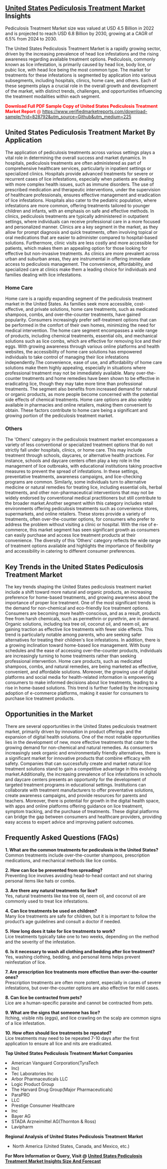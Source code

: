 <h2><a href="https://www.verifiedmarketreports.com/download-sample/?rid=828792&amp;utm_source=Github&amp;utm_medium=225" target="_blank">United States Pediculosis Treatment Market</a> Insights</h2><p>Pediculosis Treatment Market size was valued at USD 4.5 Billion in 2022 and is projected to reach USD 6.8 Billion by 2030, growing at a CAGR of 6.5% from 2024 to 2030.</p><p><p>The United States Pediculosis Treatment Market is a rapidly growing sector, driven by the increasing prevalence of head lice infestations and the rising awareness regarding available treatment options. Pediculosis, commonly known as lice infestation, is primarily caused by head lice, body lice, or pubic lice, with head lice being the most common type. The market for treatments for these infestations is segmented by application into various subsegments, including hospitals, clinics, home care, and others. Each of these segments plays a crucial role in the overall growth and development of the market, with distinct trends, challenges, and opportunities influencing the treatment modalities within each segment. <p><span class=""><span style="color: #ff0000;"><strong>Download Full PDF Sample Copy of United States Pediculosis Treatment Market Report</strong> @ </span><a href="https://www.verifiedmarketreports.com/download-sample/?rid=828792&amp;utm_source=Github&amp;utm_medium=225" target="_blank">https://www.verifiedmarketreports.com/download-sample/?rid=828792&amp;utm_source=Github&amp;utm_medium=225</a></span></p></p><h2>United States Pediculosis Treatment Market By Application</h2><p>The application of pediculosis treatments across various settings plays a vital role in determining the overall success and market dynamics. In hospitals, pediculosis treatments are often administered as part of comprehensive healthcare services, particularly in inpatient settings or specialized clinics. Hospitals provide advanced treatments for severe or recurrent cases of lice infestations, especially when patients are dealing with more complex health issues, such as immune disorders. The use of prescribed medication and therapeutic interventions, under the supervision of healthcare professionals, ensures effective management and eradication of lice infestations. Hospitals also cater to the pediatric population, where infestations are more common, offering treatments tailored to younger children and infants, with an emphasis on safe and effective methods. In clinics, pediculosis treatments are typically administered in outpatient settings, where individuals can receive professional care in a more focused and personalized manner. Clinics are a key segment in the market, as they allow for prompt diagnosis and quick treatments, often involving topical or oral medications that are easier to administer compared to hospital-based solutions. Furthermore, clinic visits are less costly and more accessible for patients, which makes them an appealing option for those looking for effective but non-invasive treatments. As clinics are more prevalent across urban and suburban areas, they are instrumental in offering immediate access to pediculosis management. The convenience, affordability, and specialized care at clinics make them a leading choice for individuals and families dealing with lice infestations.<h3>Home Care</h3><p>Home care is a rapidly expanding segment of the pediculosis treatment market in the United States. As families seek more accessible, cost-effective, and private solutions, home care treatments, such as medicated shampoos, combs, and over-the-counter treatments, have gained popularity. Consumers increasingly prefer self-treatment options that can be performed in the comfort of their own homes, minimizing the need for medical intervention. The home care segment encompasses a wide range of products, including chemical treatments, essential oils, and mechanical solutions such as lice combs, which are effective for removing lice and their eggs. With growing awareness through various online platforms and health websites, the accessibility of home care solutions has empowered individuals to take control of managing their lice infestations independently.The convenience, ease of use, and affordability of home care solutions make them highly appealing, especially in situations where professional treatment may not be immediately available. Many over-the-counter treatments and home remedies have been shown to be effective in eradicating lice, though they may take more time than professional treatments. The segment also benefits from increased demand for natural or organic products, as more people become concerned with the potential side effects of chemical treatments. Home care options are also widely available in pharmacies and online retailers, making them convenient to obtain. These factors contribute to home care being a significant and growing portion of the pediculosis treatment market.<h3>Others</h3><p>The 'Others' category in the pediculosis treatment market encompasses a variety of less conventional or specialized treatment options that do not strictly fall under hospitals, clinics, or home care. This may include treatment through schools, daycares, or alternative health practices. For instance, schools and daycare centers often play a key role in the management of lice outbreaks, with educational institutions taking proactive measures to prevent the spread of infestations. In these settings, preventative treatments, awareness campaigns, and lice-checking programs are common. Similarly, some individuals turn to alternative medicine or natural remedies for treating lice, including essential oils, herbal treatments, and other non-pharmaceutical interventions that may not be widely endorsed by conventional medical practitioners but still contribute to the broader market.Another segment within this category includes retail environments offering pediculosis treatments such as convenience stores, supermarkets, and online retailers. These stores provide a variety of treatments, often over-the-counter options, for consumers who prefer to address the problem without visiting a clinic or hospital. With the rise of e-commerce, this market segment has seen significant growth as consumers can easily purchase and access lice treatment products at their convenience. The diversity of this 'Others' category reflects the wide range of treatment options available and highlights the importance of flexibility and accessibility in catering to different consumer preferences.<h2>Key Trends in the United States Pediculosis Treatment Market</h2><p>The key trends shaping the United States pediculosis treatment market include a shift toward more natural and organic products, an increasing preference for home-based treatments, and growing awareness about the importance of proper lice treatment. One of the most significant trends is the demand for non-chemical and eco-friendly lice treatment options. Consumers are becoming more health-conscious, and as a result, products free from harsh chemicals, such as permethrin or pyrethrin, are in demand. Organic solutions, including tea tree oil, coconut oil, and neem oil, are gaining traction as effective lice treatments with fewer side effects. This trend is particularly notable among parents, who are seeking safer alternatives for treating their children's lice infestations. In addition, there is a growing inclination toward home-based lice management. With busy schedules and the ease of accessing over-the-counter products, individuals are increasingly turning to home treatments rather than seeking professional intervention. Home care products, such as medicated shampoos, combs, and natural remedies, are being marketed as effective, convenient, and affordable solutions. Moreover, the growing use of digital platforms and social media for health-related information is empowering consumers to make informed decisions about lice treatments, leading to a rise in home-based solutions. This trend is further fueled by the increasing adoption of e-commerce platforms, making it easier for consumers to purchase lice treatment products.<h2>Opportunities in the Market</h2><p>There are several opportunities in the United States pediculosis treatment market, primarily driven by innovation in product offerings and the expansion of digital health solutions. One of the most notable opportunities lies in the development of new, more effective treatments that cater to the growing demand for non-chemical and natural remedies. As consumers increasingly seek organic and environmentally friendly alternatives, there is a significant market for innovative products that combine efficacy with safety. Companies that can successfully create and market natural lice treatment solutions stand to gain a competitive advantage in this evolving market.Additionally, the increasing prevalence of lice infestations in schools and daycare centers presents an opportunity for the development of targeted treatment programs in educational settings. Institutions can collaborate with treatment manufacturers to offer preventative solutions, create awareness campaigns, and provide resources for parents and teachers. Moreover, there is potential for growth in the digital health space, with apps and online platforms offering guidance on lice treatment, symptom tracking, and the purchase of treatments. These digital platforms can bridge the gap between consumers and healthcare providers, providing easy access to expert advice and improving patient outcomes.<h2>Frequently Asked Questions (FAQs)</h2><p><strong>1. What are the common treatments for pediculosis in the United States?</strong><br>Common treatments include over-the-counter shampoos, prescription medications, and mechanical methods like lice combs.</p><p><strong>2. How can lice be prevented from spreading?</strong><br>Preventing lice involves avoiding head-to-head contact and not sharing personal items like hats or combs.</p><p><strong>3. Are there any natural treatments for lice?</strong><br>Yes, natural treatments like tea tree oil, neem oil, and coconut oil are commonly used to treat lice infestations.</p><p><strong>4. Can lice treatments be used on children?</strong><br>Many lice treatments are safe for children, but it is important to follow the product’s age guidelines and consult a doctor if needed.</p><p><strong>5. How long does it take for lice treatments to work?</strong><br>Lice treatments typically take one to two weeks, depending on the method and the severity of the infestation.</p><p><strong>6. Is it necessary to wash all clothing and bedding after lice treatment?</strong><br>Yes, washing clothing, bedding, and personal items helps prevent reinfestation of lice.</p><p><strong>7. Are prescription lice treatments more effective than over-the-counter ones?</strong><br>Prescription treatments are often more potent, especially in cases of severe infestations, but over-the-counter options are also effective for mild cases.</p><p><strong>8. Can lice be contracted from pets?</strong><br>Lice are a human-specific parasite and cannot be contracted from pets.</p><p><strong>9. What are the signs that someone has lice?</strong><br>Itching, visible nits (eggs), and lice crawling on the scalp are common signs of a lice infestation.</p><p><strong>10. How often should lice treatments be repeated?</strong><br>Lice treatments may need to be repeated 7-10 days after the first application to ensure all lice and nits are eradicated.</p></p><p><strong>Top United States Pediculosis Treatment Market Companies</strong></p><div data-test-id=""><p><li>American Vanguard Corporation(TyraTech</li><li> Inc)</li><li> Tec Laboratories Inc</li><li> Arbor Pharmaceuticals LLC</li><li> Logic Product Group</li><li> The Harvard Drug Group(Major Pharmaceuticals)</li><li> ParaPRO</li><li> LLC</li><li> Prestige Consumer Healthcare</li><li> Inc</li><li> Bayer AG</li><li> STADA Arzneimittel AG(Thornton & Ross)</li><li> Lavipharm</li></p><div><strong>Regional Analysis of&nbsp;United States Pediculosis Treatment Market</strong></div><ul><li dir="ltr"><p dir="ltr">North America&nbsp;(United States, Canada, and Mexico, etc.)</p></li></ul><p><strong>For More Information or Query, Visit @&nbsp;</strong><strong><a href="https://www.verifiedmarketreports.com/product/pediculosis-treatment-market/?utm_source=Github&amp;utm_medium=225" target="_blank">United States Pediculosis Treatment Market Insights Size And Forecast</a></strong></p></div>
